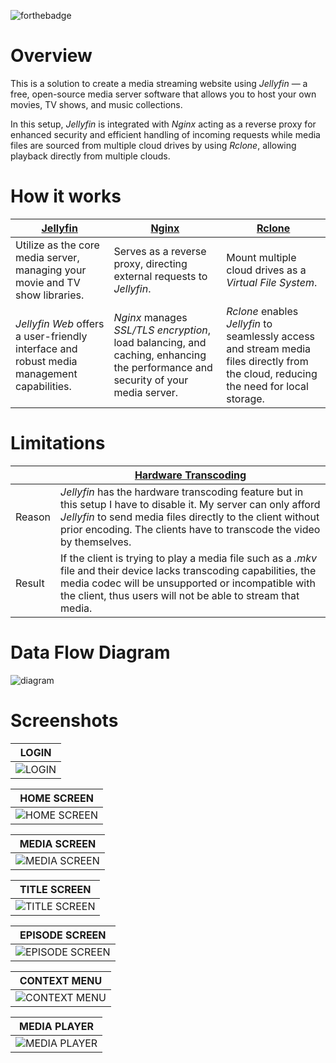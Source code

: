 ![forthebadge](https://forthebadge.com/images/badges/works-on-my-machine.svg)
# Overview
This is a solution to create a media streaming website using _Jellyfin_ — a free, open-source media server software that allows you to host your own movies, TV shows, and music collections.

In this setup, _Jellyfin_ is integrated with _Nginx_ acting as a reverse proxy for enhanced security and efficient handling of incoming requests while media files are sourced from multiple cloud drives by using _Rclone_, allowing playback directly from multiple clouds.
# How it works
| [Jellyfin](https://jellyfin.org) | [Nginx](https://www.nginx.com) | [Rclone](https://rclone.org) |
| -------- | ----- | ------ |
| Utilize as the core media server, managing your movie and TV show libraries.  | Serves as a reverse proxy, directing external requests to _Jellyfin_. | Mount multiple cloud drives as a _Virtual File System_. |
| _Jellyfin Web_ offers a user-friendly interface and robust media management capabilities. | _Nginx_ manages _SSL/TLS encryption_, load balancing, and caching, enhancing the performance and security of your media server. | _Rclone_ enables _Jellyfin_ to seamlessly access and stream media files directly from the cloud, reducing the need for local storage. | 
# Limitations
|   | [Hardware Transcoding](https://jellyfin.org/docs/general/clients/codec-support) |
| - | ------------------------------------------------------------------------------- |
| Reason | _Jellyfin_ has the hardware transcoding feature but in this setup I have to disable it. My server can only afford _Jellyfin_ to send media files directly to the client without prior encoding. The clients have to transcode the video by themselves. |
| Result | If the client is trying to play a media file such as a _.mkv_ file and their device lacks transcoding capabilities, the media codec will be unsupported or incompatible with the client, thus users will not be able to stream that media. |
# Data Flow Diagram
![diagram](https://user-images.githubusercontent.com/76725656/280446653-eb8edefd-3e84-4cf5-b611-94169ff6e430.png)
# Screenshots
| LOGIN |
| ----- |
| ![LOGIN](https://user-images.githubusercontent.com/76725656/280435375-82f0420d-7811-4576-ab70-0c78d4d56ed2.png) |

| HOME SCREEN |
| ----------- |
| ![HOME SCREEN](https://user-images.githubusercontent.com/76725656/280435378-f872904e-10b8-4c0b-a7ab-ffc466e317a8.png) |

| MEDIA SCREEN |
| ------------ |
| ![MEDIA SCREEN](https://user-images.githubusercontent.com/76725656/280435379-97fc89de-7975-4555-811a-81f1122e85cc.png) |

| TITLE SCREEN |
| ------------ |
| ![TITLE SCREEN](https://user-images.githubusercontent.com/76725656/280435380-16c1f262-8114-4257-b536-84180c196bba.png) |

| EPISODE SCREEN |
| -------------- |
| ![EPISODE SCREEN](https://user-images.githubusercontent.com/76725656/280435381-93576b3a-7f49-4e76-b12e-b0c1dc4ff892.png) |

| CONTEXT MENU |
| -------------- |
| ![CONTEXT MENU](https://user-images.githubusercontent.com/76725656/280435382-4ed2da50-e0bc-41c6-8581-3d815a5f0fcc.png) |

| MEDIA PLAYER |
| ------------ |
| ![MEDIA PLAYER](https://user-images.githubusercontent.com/76725656/280435940-dbb8a787-84de-4045-b676-2e879d11a187.png) |
